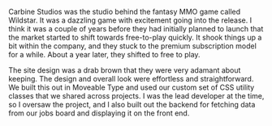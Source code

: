 Carbine Studios was the studio behind the fantasy MMO game called Wildstar. It was a dazzling game with excitement going into the release. I think it was a couple of years before they had initially planned to launch that the market started to shift towards free-to-play quickly. It shook things up a bit within the company, and they stuck to the premium subscription model for a while. About a year later, they shifted to free to play.

The site design was a drab brown that they were very adamant about keeping. The design and overall look were effortless and straightforward. We built this out in Moveable Type and used our custom set of CSS utility classes that we shared across projects. I was the lead developer at the time, so I oversaw the project, and I also built out the backend for fetching data from our jobs board and displaying it on the front end.
